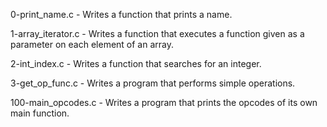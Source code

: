 0-print_name.c - Writes a function that prints a name.

1-array_iterator.c - Writes a function that executes a function given as a parameter on each element of an array.

2-int_index.c - Writes a function that searches for an integer.

3-get_op_func.c - Writes a program that performs simple operations.

100-main_opcodes.c - Writes a program that prints the opcodes of its own main function.
